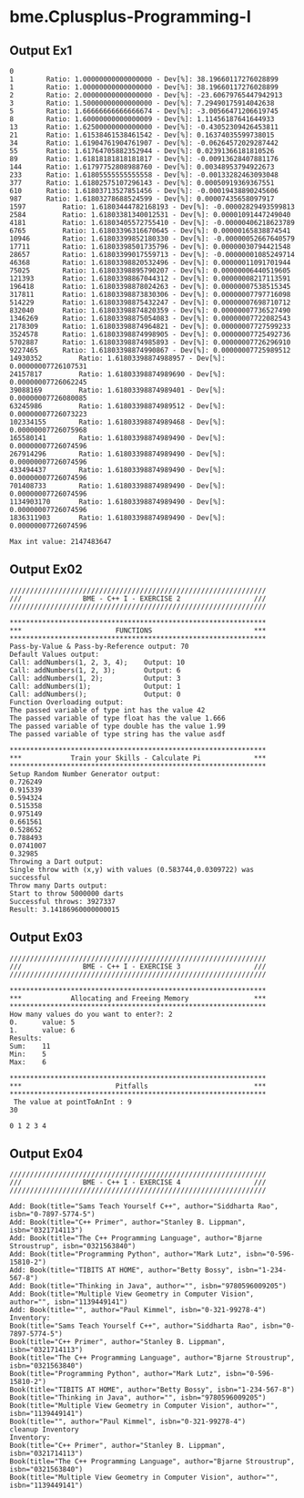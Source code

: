 # bme.Cplusplus-Programming-I

## Output Ex1 ##
	
	0
	1		 Ratio: 1.00000000000000000 - Dev[%]: 38.19660117276028899
	1		 Ratio: 1.00000000000000000 - Dev[%]: 38.19660117276028899
	2		 Ratio: 2.00000000000000000 - Dev[%]: -23.60679765447942913
	3		 Ratio: 1.50000000000000000 - Dev[%]: 7.29490175914042638
	5		 Ratio: 1.66666666666666674 - Dev[%]: -3.00566471206619745
	8		 Ratio: 1.60000000000000009 - Dev[%]: 1.11456187641644933
	13		 Ratio: 1.62500000000000000 - Dev[%]: -0.43052309426453811
	21		 Ratio: 1.61538461538461542 - Dev[%]: 0.16374035599738015
	34		 Ratio: 1.61904761904761907 - Dev[%]: -0.06264572029287442
	55		 Ratio: 1.61764705882352944 - Dev[%]: 0.02391366181810526
	89		 Ratio: 1.61818181818181817 - Dev[%]: -0.00913628407881176
	144		 Ratio: 1.61797752808988760 - Dev[%]: 0.00348953794922673
	233		 Ratio: 1.61805555555555558 - Dev[%]: -0.00133282463093048
	377		 Ratio: 1.61802575107296143 - Dev[%]: 0.00050919369367551
	610		 Ratio: 1.61803713527851456 - Dev[%]: -0.00019438890245606
	987		 Ratio: 1.61803278688524599 - Dev[%]: 0.00007435658097917
	1597		 Ratio: 1.61803444782168193 - Dev[%]: -0.00002829493599813
	2584		 Ratio: 1.61803381340012531 - Dev[%]: 0.00001091447249040
	4181		 Ratio: 1.61803405572755410 - Dev[%]: -0.00000406218623789
	6765		 Ratio: 1.61803396316670645 - Dev[%]: 0.00000165838874541
	10946		 Ratio: 1.61803399852180330 - Dev[%]: -0.00000052667640579
	17711		 Ratio: 1.61803398501735796 - Dev[%]: 0.00000030794421548
	28657		 Ratio: 1.61803399017559713 - Dev[%]: -0.00000001085249714
	46368		 Ratio: 1.61803398820532496 - Dev[%]: 0.00000011091701944
	75025		 Ratio: 1.61803398895790207 - Dev[%]: 0.00000006440519605
	121393		 Ratio: 1.61803398867044312 - Dev[%]: 0.00000008217113591
	196418		 Ratio: 1.61803398878024263 - Dev[%]: 0.00000007538515345
	317811		 Ratio: 1.61803398873830306 - Dev[%]: 0.00000007797716098
	514229		 Ratio: 1.61803398875432247 - Dev[%]: 0.00000007698710712
	832040		 Ratio: 1.61803398874820359 - Dev[%]: 0.00000007736527490
	1346269		 Ratio: 1.61803398875054083 - Dev[%]: 0.00000007722082543
	2178309		 Ratio: 1.61803398874964821 - Dev[%]: 0.00000007727599233
	3524578		 Ratio: 1.61803398874998905 - Dev[%]: 0.00000007725492736
	5702887		 Ratio: 1.61803398874985893 - Dev[%]: 0.00000007726296910
	9227465		 Ratio: 1.61803398874990867 - Dev[%]: 0.00000007725989512
	14930352		 Ratio: 1.61803398874988957 - Dev[%]: 0.00000007726107531
	24157817		 Ratio: 1.61803398874989690 - Dev[%]: 0.00000007726062245
	39088169		 Ratio: 1.61803398874989401 - Dev[%]: 0.00000007726080085
	63245986		 Ratio: 1.61803398874989512 - Dev[%]: 0.00000007726073223
	102334155		 Ratio: 1.61803398874989468 - Dev[%]: 0.00000007726075968
	165580141		 Ratio: 1.61803398874989490 - Dev[%]: 0.00000007726074596
	267914296		 Ratio: 1.61803398874989490 - Dev[%]: 0.00000007726074596
	433494437		 Ratio: 1.61803398874989490 - Dev[%]: 0.00000007726074596
	701408733		 Ratio: 1.61803398874989490 - Dev[%]: 0.00000007726074596
	1134903170		 Ratio: 1.61803398874989490 - Dev[%]: 0.00000007726074596
	1836311903		 Ratio: 1.61803398874989490 - Dev[%]: 0.00000007726074596

	Max int value: 2147483647
	
## Output Ex02 ##

	///////////////////////////////////////////////////////////////
	///               BME - C++ I - EXERCISE 2                  ///
	///////////////////////////////////////////////////////////////

	***************************************************************
	***                       FUNCTIONS                         ***
	***************************************************************
	Pass-by-Value & Pass-by-Reference output: 70
	Default Values output:
	Call: addNumbers(1, 2, 3, 4);    Output: 10
	Call: addNumbers(1, 2, 3);       Output: 6
	Call: addNumbers(1, 2);          Output: 3
	Call: addNumbers(1);             Output: 1
	Call: addNumbers();              Output: 0
	Function Overloading output:
	The passed variable of type int has the value 42
	The passed variable of type float has the value 1.666
	The passed variable of type double has the value 1.99
	The passed variable of type string has the value asdf

	***************************************************************
	***            Train your Skills - Calculate Pi             ***
	***************************************************************
	Setup Random Number Generator output:
	0.726249
	0.915339
	0.594324
	0.515358
	0.975149
	0.661561
	0.528652
	0.788493
	0.0741007
	0.32985
	Throwing a Dart output:
	Single throw with (x,y) with values (0.583744,0.0309722) was successful
	Throw many Darts output:
	Start to throw 5000000 darts
	Successful throws: 3927337
	Result: 3.14186960000000015

## Output Ex03 ##

	///////////////////////////////////////////////////////////////
	///               BME - C++ I - EXERCISE 3                  ///
	///////////////////////////////////////////////////////////////

	***************************************************************
	***            Allocating and Freeing Memory                ***
	***************************************************************
	How many values do you want to enter?: 2
	0.      value: 5
	1.      value: 6
	Results:
	Sum:    11
	Min:    5
	Max:    6

	***************************************************************
	***                       Pitfalls                          ***
	***************************************************************
	 The value at pointToAnInt : 9
	30

	0 1 2 3 4

## Output Ex04 ##
	///////////////////////////////////////////////////////////////
	///               BME - C++ I - EXERCISE 4                  ///
	///////////////////////////////////////////////////////////////

	Add: Book(title="Sams Teach Yourself C++", author="Siddharta Rao", isbn="0-7897-5774-5")
	Add: Book(title="C++ Primer", author="Stanley B. Lippman", isbn="0321714113")
	Add: Book(title="The C++ Programming Language", author="Bjarne Stroustrup", isbn="0321563840")
	Add: Book(title="Programming Python", author="Mark Lutz", isbn="0-596-15810-2")
	Add: Book(title="TIBITS AT HOME", author="Betty Bossy", isbn="1-234-567-8")
	Add: Book(title="Thinking in Java", author="", isbn="9780596009205")
	Add: Book(title="Multiple View Geometry in Computer Vision", author="", isbn="1139449141")
	Add: Book(title="", author="Paul Kimmel", isbn="0-321-99278-4")
	Inventory:
	Book(title="Sams Teach Yourself C++", author="Siddharta Rao", isbn="0-7897-5774-5")
	Book(title="C++ Primer", author="Stanley B. Lippman", isbn="0321714113")
	Book(title="The C++ Programming Language", author="Bjarne Stroustrup", isbn="0321563840")
	Book(title="Programming Python", author="Mark Lutz", isbn="0-596-15810-2")
	Book(title="TIBITS AT HOME", author="Betty Bossy", isbn="1-234-567-8")
	Book(title="Thinking in Java", author="", isbn="9780596009205")
	Book(title="Multiple View Geometry in Computer Vision", author="", isbn="1139449141")
	Book(title="", author="Paul Kimmel", isbn="0-321-99278-4")
	cleanup Inventory
	Inventory:
	Book(title="C++ Primer", author="Stanley B. Lippman", isbn="0321714113")
	Book(title="The C++ Programming Language", author="Bjarne Stroustrup", isbn="0321563840")
	Book(title="Multiple View Geometry in Computer Vision", author="", isbn="1139449141")